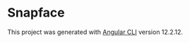 # Snapface

This project was generated with [Angular CLI](https://github.com/angular/angular-cli) version 12.2.12.

